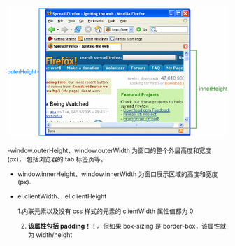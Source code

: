 ![demo](../images/FirefoxInnerVsOuterHeight2.png)

-window.outerHeight、window.outerWidth 为窗口的整个外层高度和宽度(px)，
包括浏览器的 tab 标签页等。

- window.innerHeight、window.innerWidth 为窗口展示区域的高度和宽度(px).

- el.clientWidth、 el.clientHeight

  1.内联元素以及没有 css 样式的元素的 clientWidth 属性值都为 0

  2. **该属性包括 padding！！**。但如果 box-sizing 是 border-box，该属性就为 width/height
